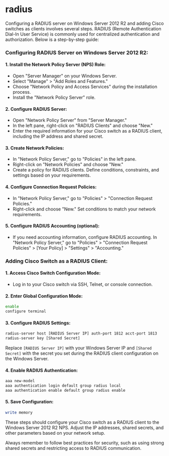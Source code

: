 # radius


Configuring a RADIUS server on Windows Server 2012 R2 and adding Cisco switches as clients involves several steps. RADIUS (Remote Authentication Dial-In User Service) is commonly used for centralized authentication and authorization. Below is a step-by-step guide:

### Configuring RADIUS Server on Windows Server 2012 R2:

#### 1. Install the Network Policy Server (NPS) Role:

- Open "Server Manager" on your Windows Server.
- Select "Manage" > "Add Roles and Features."
- Choose "Network Policy and Access Services" during the installation process.
- Install the "Network Policy Server" role.

#### 2. Configure RADIUS Server:

- Open "Network Policy Server" from "Server Manager."
- In the left pane, right-click on "RADIUS Clients" and choose "New."
- Enter the required information for your Cisco switch as a RADIUS client, including the IP address and shared secret.

#### 3. Create Network Policies:

- In "Network Policy Server," go to "Policies" in the left pane.
- Right-click on "Network Policies" and choose "New."
- Create a policy for RADIUS clients. Define conditions, constraints, and settings based on your requirements.

#### 4. Configure Connection Request Policies:

- In "Network Policy Server," go to "Policies" > "Connection Request Policies."
- Right-click and choose "New." Set conditions to match your network requirements.

#### 5. Configure RADIUS Accounting (optional):

- If you need accounting information, configure RADIUS accounting. In "Network Policy Server," go to "Policies" > "Connection Request Policies" > [Your Policy] > "Settings" > "Accounting."

### Adding Cisco Switch as a RADIUS Client:

#### 1. Access Cisco Switch Configuration Mode:

- Log in to your Cisco switch via SSH, Telnet, or console connection.

#### 2. Enter Global Configuration Mode:

```bash
enable
configure terminal
```

#### 3. Configure RADIUS Settings:

```bash
radius-server host [RADIUS Server IP] auth-port 1812 acct-port 1813
radius-server key [Shared Secret]
```

Replace `[RADIUS Server IP]` with your Windows Server IP and `[Shared Secret]` with the secret you set during the RADIUS client configuration on the Windows Server.

#### 4. Enable RADIUS Authentication:

```bash
aaa new-model
aaa authentication login default group radius local
aaa authentication enable default group radius enable
```

#### 5. Save Configuration:

```bash
write memory
```

These steps should configure your Cisco switch as a RADIUS client to the Windows Server 2012 R2 NPS. Adjust the IP addresses, shared secrets, and other parameters based on your network setup.

Always remember to follow best practices for security, such as using strong shared secrets and restricting access to RADIUS communication.
